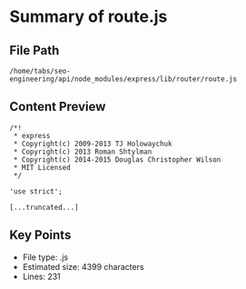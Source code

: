 # Summary of route.js
  
## File Path
`/home/tabs/seo-engineering/api/node_modules/express/lib/router/route.js`

## Content Preview
```
/*!
 * express
 * Copyright(c) 2009-2013 TJ Holowaychuk
 * Copyright(c) 2013 Roman Shtylman
 * Copyright(c) 2014-2015 Douglas Christopher Wilson
 * MIT Licensed
 */

'use strict';

[...truncated...]
```

## Key Points
- File type: .js
- Estimated size: 4399 characters
- Lines: 231
